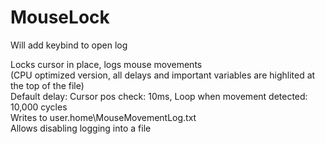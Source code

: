 # MouseLock
Will add keybind to open log

Locks cursor in place, logs mouse movements                                                                                                                                                                                                    
(CPU optimized version, all delays and important variables are highlited at the top of the file)                                                                                                                                                                                                   
Default delay: Cursor pos check: 10ms, Loop when movement detected: 10,000 cycles                                                                                                                                                                                                   
Writes to user.home\MouseMovementLog.txt                                                                                                                                                                                                                                           
Allows disabling logging into a file                                                                                                                                                                                                                                          

